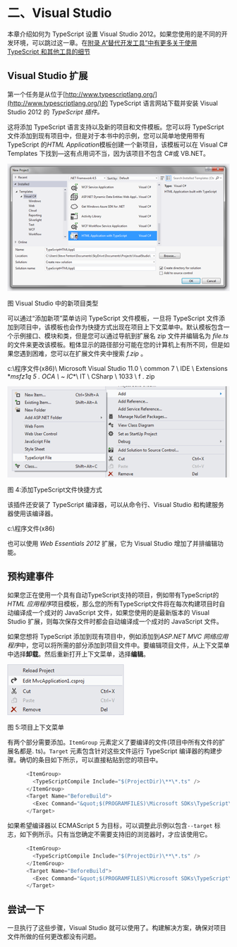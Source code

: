 # 二、Visual Studio

本章介绍如何为 TypeScript 设置 Visual Studio 2012。如果您使用的是不同的开发环境，可以跳过这一章。在[附录 A“替代开发工具”中有更多关于使用 TypeScript 和其他工具的细节](09.html#sigil_toc_id_106)

## Visual Studio 扩展

第一个任务是从位于[http://www.typescriptlang.org/](http://www.typescriptlang.org/)的 TypeScript 语言网站下载并安装 Visual Studio 2012 的 *TypeScript 插件。*

这将添加 TypeScript 语言支持以及新的项目和文件模板。您可以将 TypeScript 文件添加到现有项目中，但是对于本书中的示例，您可以简单地使用带有 TypeScript 的*HTML Application*模板创建一个新项目，该模板可以在 Visual C# Templates 下找到—这有点用词不当，因为该项目不包含 C#或 VB.NET。

![](img/image004.png)

图 Visual Studio 中的新项目类型

可以通过“添加新项”菜单访问 TypeScript 文件模板，一旦将 TypeScript 文件添加到项目中，该模板也会作为快捷方式出现在项目上下文菜单中。默认模板包含一个示例接口、模块和类，但是您可以通过导航到扩展名 zip 文件并编辑名为 *file.ts* 的文件来更改该模板。粗体显示的路径部分可能在您的计算机上有所不同，但是如果您遇到困难，您可以在扩展文件夹中搜索 *f.zip* 。

c:\程序文件(x86)\ Microsoft Visual Studio 11.0 \ common 7 \ IDE \ Extensions \**msfz1q 5 . OCA \ ~ IC**\ IT \ CSharp \ 1033 \ f . zip

![](img/image005.png)

图 4:添加TypeScript文件快捷方式

该插件还安装了 TypeScript 编译器，可以从命令行、Visual Studio 和构建服务器使用该编译器。

c:\程序文件(x86)

也可以使用 *Web Essentials 2012* 扩展，它为 Visual Studio 增加了并排编辑功能。

## 预构建事件

如果您正在使用一个具有自动TypeScript支持的项目，例如带有TypeScript的 *HTML 应用程序*项目模板，那么您的所有TypeScript文件将在每次构建项目时自动编译成一个成对的 JavaScript 文件，如果您使用的是最新版本的 Visual Studio 扩展，则每次保存文件时都会自动编译成一个成对的 JavaScript 文件。

如果您想将 TypeScript 添加到现有项目中，例如添加到*ASP.NET MVC 网络应用程序*中，您可以将所需的部分添加到项目文件中。要编辑项目文件，从上下文菜单中选择**卸载**。然后重新打开上下文菜单，选择**编辑**。

![](img/image006.png)

图 5:项目上下文菜单

有两个部分需要添加。``ItemGroup`` 元素定义了要编译的文件(项目中所有文件的扩展名都是. ts)。``Target`` 元素包含针对这些文件运行 TypeScript 编译器的构建步骤。确切的条目如下所示，可以直接粘贴到您的项目中。

```ts
      <ItemGroup>
        <TypeScriptCompile Include="$(ProjectDir)\**\*.ts" />
      </ItemGroup>
      <Target Name="BeforeBuild">
        <Exec Command="&quot;$(PROGRAMFILES)\Microsoft SDKs\TypeScript\tsc&quot; @(TypeScriptCompile ->'&quot;%(fullpath)&quot;', ' ')" />
      </Target>

```

如果希望编译器以 ECMAScript 5 为目标，可以调整此示例以包含``--target`` 标志，如下例所示。只有当您确定不需要支持旧的浏览器时，才应该使用它。

```ts
      <ItemGroup>
        <TypeScriptCompile Include="$(ProjectDir)\**\*.ts" />
      </ItemGroup>
      <Target Name="BeforeBuild">
        <Exec Command="&quot;$(PROGRAMFILES)\Microsoft SDKs\TypeScript\tsc&quot; --target ES5 @(TypeScriptCompile ->'&quot;%(fullpath)&quot;', ' ')" />
      </Target>

```

## 尝试一下

一旦执行了这些步骤，Visual Studio 就可以使用了。构建解决方案，确保对项目文件所做的任何更改都没有问题。